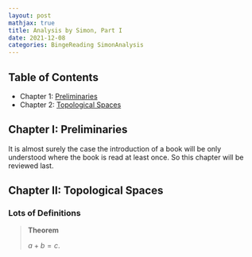 ```yaml
---
layout: post
mathjax: true
title: Analysis by Simon, Part I
date: 2021-12-08
categories: BingeReading SimonAnalysis
---
```


## Table of Contents

+ Chapter 1: [Preliminaries](#chapter-i-preliminaries)
+ Chapter 2: [Topological Spaces](#chapter-ii-topological-spaces)

## Chapter I: Preliminaries <a name="Chapter_I"></a>

It is almost surely the case the introduction of a book will be only understood where the book is read at least once. So this chapter will be reviewed last.

## Chapter II: Topological Spaces <a name="Chapter_II"></a>

### Lots of Definitions

> **Theorem**
>
> $a+b=c$.